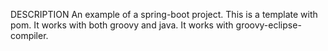 DESCRIPTION
An example of a spring-boot project.  This is a template with pom.  It works with both groovy and java.  It works with groovy-eclipse-compiler.

